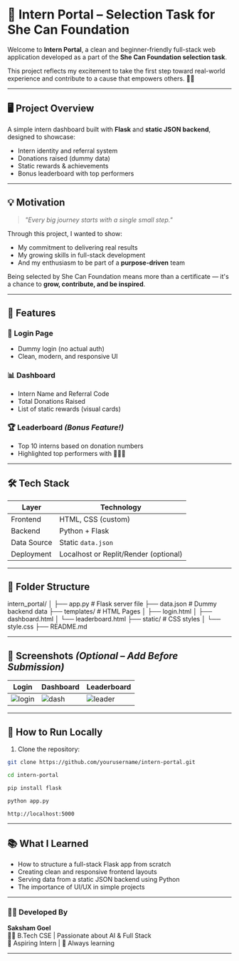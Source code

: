 # 🌟 Intern Portal – Selection Task for She Can Foundation

Welcome to **Intern Portal**, a clean and beginner-friendly full-stack web application developed as a part of the **She Can Foundation selection task**.

This project reflects my excitement to take the first step toward real-world experience and contribute to a cause that empowers others. 💪✨

---

## 🖥️ Project Overview

A simple intern dashboard built with **Flask** and **static JSON backend**, designed to showcase:

- Intern identity and referral system
- Donations raised (dummy data)
- Static rewards & achievements
- Bonus leaderboard with top performers

---

## 💡 Motivation

> _"Every big journey starts with a single small step."_  

Through this project, I wanted to show:
- My commitment to delivering real results
- My growing skills in full-stack development
- And my enthusiasm to be part of a **purpose-driven** team

Being selected by She Can Foundation means more than a certificate — it's a chance to **grow, contribute, and be inspired**.

---

## 🚀 Features

### 👤 Login Page
- Dummy login (no actual auth)
- Clean, modern, and responsive UI

### 📊 Dashboard
- Intern Name and Referral Code
- Total Donations Raised
- List of static rewards (visual cards)

### 🏆 Leaderboard *(Bonus Feature!)*
- Top 10 interns based on donation numbers
- Highlighted top performers with 🥇🥈🥉

---

## 🛠️ Tech Stack

| Layer       | Technology           |
|-------------|----------------------|
| Frontend    | HTML, CSS (custom)   |
| Backend     | Python + Flask       |
| Data Source | Static `data.json`   |
| Deployment  | Localhost or Replit/Render (optional) |

---

## 📁 Folder Structure
intern_portal/
│
├── app.py # Flask server file
├── data.json # Dummy backend data
├── templates/ # HTML Pages
│ ├── login.html
│ ├── dashboard.html
│ └── leaderboard.html
├── static/ # CSS styles
│ └── style.css
├── README.md


---

## 📸 Screenshots *(Optional – Add Before Submission)*

| Login | Dashboard | Leaderboard |
|-------|-----------|-------------|
| ![login](screenshots/login.png) | ![dash](screenshots/dashboard.png) | ![leader](screenshots/leaderboard.png) |

---

## 🔧 How to Run Locally

1. Clone the repository:
```bash
git clone https://github.com/yourusername/intern-portal.git

cd intern-portal

pip install flask

python app.py

http://localhost:5000
```

---

## 📚 What I Learned

- How to structure a full-stack Flask app from scratch
- Creating clean and responsive frontend layouts
- Serving data from a static JSON backend using Python
- The importance of UI/UX in simple projects

---

### 👨‍💻 Developed By

**Saksham Goel**  
🧑‍🎓 B.Tech CSE | Passionate about AI & Full Stack  
💼 Aspiring Intern | 🌱 Always learning

---

